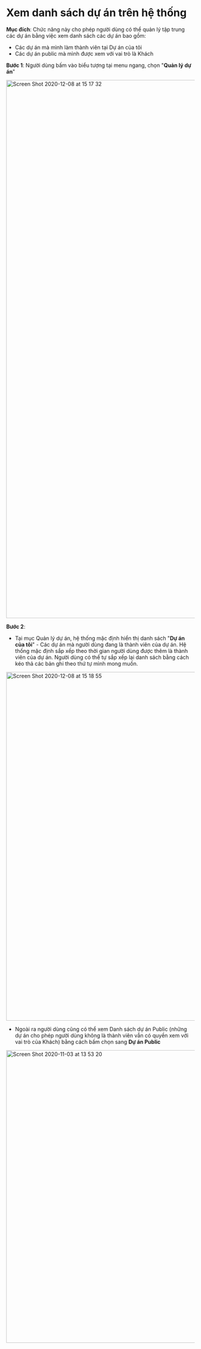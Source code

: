 # Xem danh sách dự án trên hệ thống

**Mục đích**: Chức năng này cho phép người dùng có thể quản lý tập trung các dự án bằng việc xem danh sách các dự án bao gồm:
- Các dự án mà mình làm thành viên tại Dự án của tôi 
- Các dự án public mà mình được xem với vai trò là Khách 

**Bước 1**: Người dùng bấm vào biểu tượng tại menu ngang, chọn "**Quản lý dự án**"

<img width="1440" alt="Screen Shot 2020-12-08 at 15 17 32" src="https://user-images.githubusercontent.com/73808891/101457808-91c63480-3968-11eb-8b6d-6761e791821c.png">

**Bước 2**: 

- Tại mục Quản lý dự án, hệ thống mặc định hiển thị danh sách "**Dự án của tôi**" - Các dự án mà người dùng đang là thành viên của dự án. Hệ thống mặc định sắp xếp theo thời gian người dùng được thêm là thành viên của dự án. Người dùng có thể tự sắp xếp lại danh sách bằng cách kéo thả các bản ghi theo thứ tự mình mong muốn. 


<img width="933" alt="Screen Shot 2020-12-08 at 15 18 55" src="https://user-images.githubusercontent.com/73808891/101457910-b5897a80-3968-11eb-98e8-edc68674e649.png">


- Ngoài ra người dùng cũng có thể xem Danh sách dự án Public (những dự án cho phép người dùng không là thành viên vẫn có quyền xem với vai trò của Khách) bằng cách bấm chọn sang **Dự án Public**

<img width="783" alt="Screen Shot 2020-11-03 at 13 53 20" src="https://user-images.githubusercontent.com/73808891/97956724-02af8500-1ddc-11eb-81a9-f3ef0617ec23.png">

